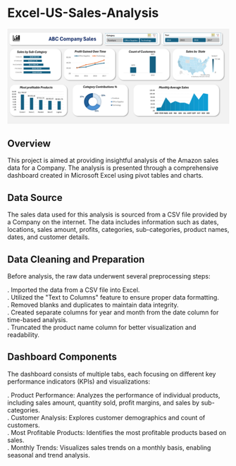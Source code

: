 # Excel-US-Sales-Analysis
![Dashboard](https://github.com/LeoDeNigeria/Excel-US-Sales-Analysis/blob/main/Dashboard%20%20(1).png)
## Overview
This project is aimed at providing insightful analysis of the Amazon sales data for a Company. The analysis is presented through a comprehensive dashboard created in Microsoft Excel using pivot tables and charts.

## Data Source
The sales data used for this analysis is sourced from a CSV file provided by a Company on the internet. The data includes information such as dates, locations, sales amount, profits, categories, sub-categories, product names, dates, and customer details.

## Data Cleaning and Preparation
Before analysis, the raw data underwent several preprocessing steps:

. Imported the data from a CSV file into Excel.  
. Utilized the "Text to Columns" feature to ensure proper data formatting.  
. Removed blanks and duplicates to maintain data integrity.  
. Created separate columns for year and month from the date column for time-based analysis.  
. Truncated the product name column for better visualization and readability.

## Dashboard Components
The dashboard consists of multiple tabs, each focusing on different key performance indicators (KPIs) and visualizations:

. Product Performance: Analyzes the performance of individual products, including sales amount, quantity sold, profit margins, and sales by sub-categories.  
. Customer Analysis: Explores customer demographics and count of customers.  
. Most Profitable Products: Identifies the most profitable products based on sales.  
. Monthly Trends: Visualizes sales trends on a monthly basis, enabling seasonal and trend analysis.  
